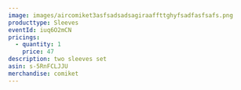 ```yaml
---
image: images/aircomiket3asfsadsadsagiraaffttghyfsadfasfsafs.png
producttype: Sleeves
eventId: iuq6O2mCN
pricings:
  - quantity: 1
    price: 47
description: two sleeves set
asin: s-5RnFCLJJU
merchandise: comiket
---
```


